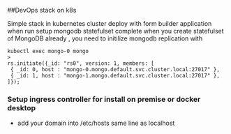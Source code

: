 ##DevOps stack on k8s 

Simple stack in kubernetes cluster deploy with form builder application when run setup mongodb statefulset complete 
when you create statefulset of MongoDB already , you need to initilize mongodb replication
with 
 ```
 kubectl exec mongo-0 mongo 
 >
 rs.initiate({_id: "rs0", version: 1, members: [
  { _id: 0, host : "mongo-0.mongo.default.svc.cluster.local:27017" },
  { _id: 1, host : "mongo-1.mongo.default.svc.cluster.local:27017" },
]}); 
```

### Setup ingress controller for install on premise or docker desktop

- add your domain into /etc/hosts same line as localhost 

